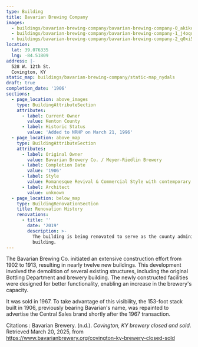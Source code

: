 ```yaml
---
type: Building
title: Bavarian Brewing Company
images:
  - buildings/bavarian-brewing-company/bavarian-brewing-company-0_akikdb
  - buildings/bavarian-brewing-company/bavarian-brewing-company-1_j4oquw
  - buildings/bavarian-brewing-company/bavarian-brewing-company-2_q0xi5v
location:
  lat: 39.076335
  lng: -84.51809
address: |-
  528 W. 12th St.
  Covington, KY
static_map: buildings/bavarian-brewing-company/static-map_nydals
draft: true
completion_date: '1906'
sections:
  - page_location: above_images
    type: BuildingAttributeSection
    attributes:
      - label: Current Owner
        value: Kenton County
      - label: Historic Status
        value: 'Added to NRHP on March 21, 1996'
  - page_location: above_map
    type: BuildingAttributeSection
    attributes:
      - label: Original Owner
        value: Bavarian Brewery Co. / Meyer-Riedlin Brewery
      - label: Completion Date
        value: '1906'
      - label: Style
        value: Romanesque Revival & Commercial Style with contemporary elements
      - label: Architect
        value: unknown
  - page_location: below_map
    type: BuildingRenovationSection
    title: Renovation History
    renovations:
      - title: ''
        date: '2019'
        description: >-
          The building is being renovated to serve as the county administration
          building.
---
```

The Bavarian Brewing Co. initiated an extensive construction effort from 1902 to 1913, resulting in nearly twelve new buildings. This development involved the demolition of several existing structures, including the original Bottling Department and brewery building. The newly constructed facilities were designed for better functionality, enabling an increase in the brewery's capacity.

It was sold in 1967. To take advantage of this visibility, the 153-foot stack built in 1906, previously bearing Bavarian's name, was repainted to advertise the Central Sales brand shortly after the 1967 transaction.

Citations : Bavarian Brewery. (n.d.). *Covington, KY brewery closed and sold*. Retrieved March 20, 2025, from <https://www.bavarianbrewery.org/covington-ky-brewery-closed-sold>



